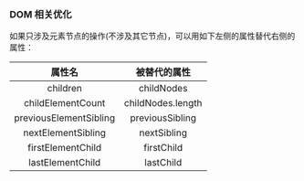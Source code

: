 ### DOM 相关优化

如果只涉及元素节点的操作(不涉及其它节点)，可以用如下左侧的属性替代右侧的属性：

| 属性名 | 被替代的属性 |
| :-: | :-: |
| children | childNodes |
| childElementCount | childNodes.length |
| previousElementSibling | previousSibling |
| nextElementSibling | nextSibling |
| firstElementChild | firstChild |
| lastElementChild | lastChild |